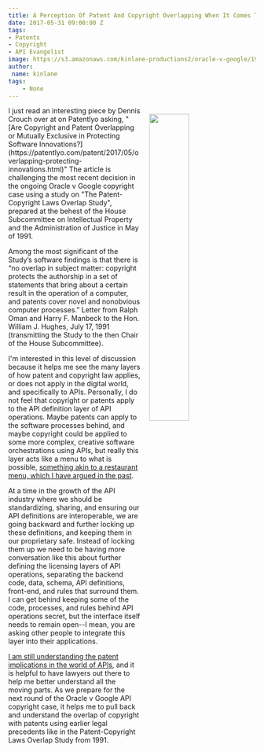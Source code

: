```yaml
---
title: A Perception Of Patent And Copyright Overlapping When It Comes To APIs
date: 2017-05-31 09:00:00 Z
tags:
- Patents
- Copyright
- API Evangelist
image: https://s3.amazonaws.com/kinlane-productions2/oracle-v-google/1991-Patent-Copyright-Overlap-Study.png
author:
 name: kinlane
tags:
    - None
---
```

<p><a href="https://cdn.patentlyo.com/media/2017/05/1991-Patent-Copyright-Overlap-Study.pdf"><img src="https://s3.amazonaws.com/kinlane-productions2/oracle-v-google/1991-Patent-Copyright-Overlap-Study.png" align="right" width="40%" style="padding: 15px;" /></a></p>I just read an interesting piece by Dennis Crouch over at on Patentlyo asking, "[Are Copyright and Patent Overlapping or Mutually Exclusive in Protecting Software Innovations?](https://patentlyo.com/patent/2017/05/overlapping-protecting-innovations.html)" The article is challenging the most recent decision in the ongoing Oracle v Google copyright case using a study on "The Patent-Copyright Laws Overlap Study", prepared at the behest of the House Subcommittee on Intellectual Property and the Administration of Justice in May of 1991.

Among the most significant of the Study’s software findings is that there is “no overlap in subject matter: copyright protects the authorship in a set of statements that bring about a certain result in the operation of a computer, and patents cover novel and nonobvious computer processes.” Letter from Ralph Oman and Harry F. Manbeck to the Hon. William J. Hughes, July 17, 1991 (transmitting the Study to the then Chair of the House Subcommittee).

I'm interested in this level of discussion because it helps me see the many layers of how patent and copyright law applies, or does not apply in the digital world, and specifically to APIs. Personally, I do not feel that copyright or patents apply to the API definition layer of API operations. Maybe patents can apply to the software processes behind, and maybe copyright could be applied to some more complex, creative software orchestrations using APIs, but really this layer acts like a menu to what is possible, [something akin to a restaurant menu, which I have argued in the past](http://apievangelist.com/2014/05/23/restaurant-menus-as-analogy-for-api-copyright/).

At a time in the growth of the API industry where we should be standardizing, sharing, and ensuring our API definitions are interoperable, we are going backward and further locking up these definitions, and keeping them in our proprietary safe. Instead of locking them up we need to be having more conversation like this about further defining the licensing layers of API operations, separating the backend code, data, schema, API definitions, front-end, and rules that surround them. I can get behind keeping some of the code, processes, and rules behind API operations secret, but the interface itself needs to remain open--I mean, you are asking other people to integrate this layer into their applications.

[I am still understanding the patent implications in the world of APIs](http://patents.apievangelist.com/), and it is helpful to have lawyers out there to help me better understand all the moving parts. As we prepare for the next round of the Oracle v Google API copyright case, it helps me to pull back and understand the overlap of copyright with patents using earlier legal precedents like in the Patent-Copyright Laws Overlap Study from 1991.
